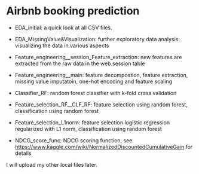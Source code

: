 # Airbnb booking prediction
- EDA_initial: a quick look at all CSV files.

- EDA_MissingValue&Visualization: further exploratory data analysis: visualizing the data in various aspects

- Feature_engineering__session_Feature_extraction: new features are extracted from the raw data in the web session table

- Feature_engineering__main: feature decompostion, feature extraction, missing value imputatoin, one-hot encoding and feature scaling

- Classifier_RF: random forest classifier with k-fold cross validation

- Feature_selection_RF__CLF_RF: feature selection using random forest, classification using random forest

- Feature_selection_L1norm: feature selection logistic regression regularized with L1 norm, classification using random forest

- NDCG_score_func: NDCG scoring function, see https://www.kaggle.com/wiki/NormalizedDiscountedCumulativeGain for details


I will upload my other local files later.
